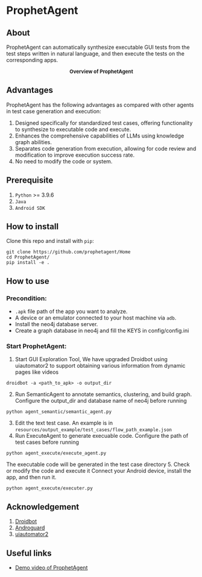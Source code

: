 # ProphetAgent


## About
ProphetAgent can automatically synthesize executable GUI tests from the test steps written in natural language, and then execute the tests on the corresponding apps.
<center><b><font size ='2'>Overview of ProphetAgent</font></b></center>

## Advantages
ProphetAgent has the following advantages as compared with other agents in test case generation and execution:

1. Designed specifically for standardized test cases, offering functionality to synthesize to executable code and execute.
2. Enhances the comprehensive capabilities of LLMs using knowledge graph abilities.
3. Separates code generation from execution, allowing for code review and modification to improve execution success rate.
4. No need to modify the code or system.

## Prerequisite

1. `Python` >= 3.9.6
2. `Java`
3. `Android SDK`

## How to install

Clone this repo and install with `pip`:

```shell
git clone https://github.com/prophetagent/Home
cd ProphetAgent/
pip install -e .
```

## How to use

### Precondition:

 + `.apk` file path of the app you want to analyze.
 + A device or an emulator connected to your host machine via `adb`.
 + Install the neo4j database server.
 + Create a graph database in neo4j and fill the KEYS in config/config.ini

### Start ProphetAgent:
 1. Start GUI Exploration Tool, We have upgraded Droidbot using uiautomator2 to support obtaining various information from dynamic pages like videos
 ```
 droidbot -a <path_to_apk> -o output_dir
 ```
 2. Run SemanticAgent to annotate semantics, clustering, and build graph. Configure the output_dir and database name of neo4j before running
 ```
 python agent_semantic/semantic_agent.py
 ```
 3. Edit the text test case. An example is in `resources/output_example/test_cases/flow_path_example.json`
 4. Run ExecuteAgent to generate execuable code. Configure the path of test cases before running
 ```
 python agent_execute/execute_agent.py
 ```
 The executable code will be generated in the test case directory
 5. Check or modify the code and execute it
 Connect your Android device, install the app, and then run it.
 ```
 python agent_execute/executer.py
 ```

## Acknowledgement

1. [Droidbot](https://github.com/honeynet/droidbot)
2. [Androguard](http://code.google.com/p/androguard/)
3. [uiautomator2](https://github.com/openatx/uiautomator2)

## Useful links

- [Demo video of ProphetAgent](https://www.youtube.com/watch?v=iCsGis__5gg)